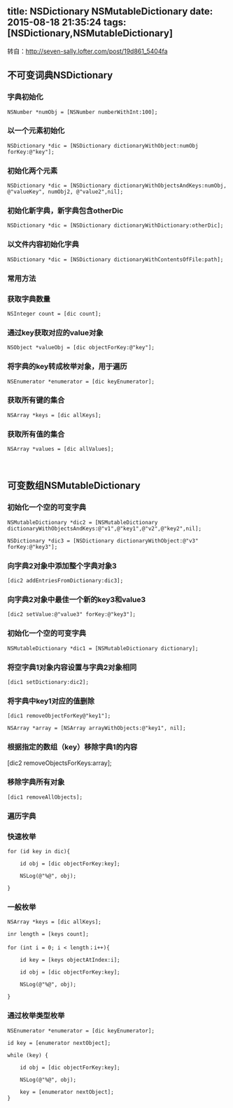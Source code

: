 title: NSDictionary NSMutableDictionary
date: 2015-08-18 21:35:24
tags: [NSDictionary,NSMutableDictionary]
---

转自：<http://seven-sally.lofter.com/post/19d861_5404fa>

## 不可变词典NSDictionary

### 字典初始化

    NSNumber *numObj = [NSNumber numberWithInt:100];

### 以一个元素初始化

    NSDictionary *dic = [NSDictionary dictionaryWithObject:numObj forKey:@"key"];

### 初始化两个元素

    NSDictionary *dic = [NSDictionary dictionaryWithObjectsAndKeys:numObj, @"valueKey", numObj2, @"value2",nil];

### 初始化新字典，新字典包含otherDic

    NSDictionary *dic = [NSDictionary dictionaryWithDictionary:otherDic];

### 以文件内容初始化字典

    NSDictionary *dic = [NSDictionary dictionaryWithContentsOfFile:path];


### 常用方法

### 获取字典数量

    NSInteger count = [dic count];

### 通过key获取对应的value对象

    NSObject *valueObj = [dic objectForKey:@"key"];

### 将字典的key转成枚举对象，用于遍历

    NSEnumerator *enumerator = [dic keyEnumerator];

### 获取所有键的集合

    NSArray *keys = [dic allKeys];

### 获取所有值的集合

    NSArray *values = [dic allValues];


</br>

## 可变数组NSMutableDictionary

### 初始化一个空的可变字典

    NSMutableDictionary *dic2 = [NSMutableDictionary dictionaryWithObjectsAndKeys:@"v1",@"key1",@"v2",@"key2",nil];

    NSDictionary *dic3 = [NSDictionary dictionaryWithObject:@"v3" forKey:@"key3"];

### 向字典2对象中添加整个字典对象3

    [dic2 addEntriesFromDictionary:dic3];

### 向字典2对象中最佳一个新的key3和value3

    [dic2 setValue:@"value3" forKey:@"key3"];

### 初始化一个空的可变字典

    NSMutableDictionary *dic1 = [NSMutableDictionary dictionary];

### 将空字典1对象内容设置与字典2对象相同

    [dic1 setDictionary:dic2];

### 将字典中key1对应的值删除

    [dic1 removeObjectForKey@"key1"];

    NSArray *array = [NSArray arrayWithObjects:@"key1", nil];

### 根据指定的数组（key）移除字典1的内容

[dic2 removeObjectsForKeys:array];

### 移除字典所有对象

    [dic1 removeAllObjects];


### 遍历字典

### 快速枚举

    for (id key in dic){

        id obj = [dic objectForKey:key];

        NSLog(@"%@", obj);

    }

### 一般枚举

    NSArray *keys = [dic allKeys];

    inr length = [keys count];

    for (int i = 0; i < length；i++){

        id key = [keys objectAtIndex:i];

        id obj = [dic objectForKey:key];

        NSLog(@"%@", obj);

    }

### 通过枚举类型枚举

    NSEnumerator *enumerator = [dic keyEnumerator];
     
    id key = [enumerator nextObject];
    
    while (key) {
    
        id obj = [dic objectForKey:key];
        
        NSLog(@"%@", obj);
        
        key = [enumerator nextObject];
    }


